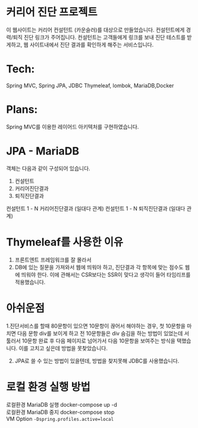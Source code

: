 # 커리어 진단 프로젝트

이 웹사이트는 커리어 컨설턴트 (카운슬러)를 대상으로 만들었습니다. 
컨설턴트에게 경력/퇴직 진단 링크가 주어집니다. 
컨설턴트는 고객들에게 링크를 보내 진단 테스트를 받게하고, 웹 사이트내에서 진단 결과를 확인하게 해주는 서비스입니다.

# Tech:
Spring MVC, Spring JPA, JDBC Thymeleaf, lombok, MariaDB,Docker

# Plans:
Spring MVC를 이용한 레이어드 아키텍처를 구현하였습니다.

# JPA - MariaDB
객체는 다음과 같이 구성되어 있습니다.
1. 컨설턴트
2. 커리어진단결과
3. 퇴직진단결과

컨설턴트 1 - N 커리어진단결과 (일대다 관계)
컨설턴트 1 - N 퇴직진단결과 (일대다 관계)

# Thymeleaf를 사용한 이유
1. 프론트엔트 프레임워크를 잘 몰라서
2. DB에 있는 질문을 가져와서 웹에 띄워야 하고, 진단결과 각 항목에 맞는 점수도 웹에 띄워야 한다. 이에 관해서는 CSR보다는 SSR이 맞다고 생각이 들어 타임리프를 적용했습니다.

# 아쉬운점

1.진단서비스를 할때 80문항이 있으면 10문항이 끊어서 해야하는 경우, 첫 10문항을 마치면 다음 문항 div를 보이게 하고 전 10문항들은 div 숨김을 하는 방법이 있었는데 서툴러서 10문항 완료 후 다음 페이지로 넘어가서 다음 10문항을 보여주는 방식을 택했습니다. 이를 고치고 싶은데 방법을 못찾았습니다.

2. JPA로 쓸 수 있는 방법이 있을텐데, 방법을 찾지못해 JDBC를 사용했습니다.

# 로컬 환경 실행 방법
로컬환경 MariaDB 실행 docker-compose up -d  
로컬환경 MariaDB 중지 docker-compose stop  
VM Option ```-Dspring.profiles.active=local```
